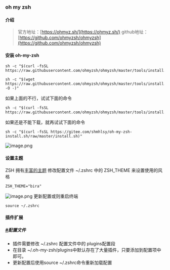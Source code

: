 ### oh my zsh
#### 介绍
> 官方地址：[https://ohmyz.sh/](https://ohmyz.sh/)
> github地址：[https://github.com/ohmyzsh/ohmyzsh](https://github.com/ohmyzsh/ohmyzsh)

#### 安装 oh-my-zsh 
```shell
sh -c "$(curl -fsSL https://raw.githubusercontent.com/ohmyzsh/ohmyzsh/master/tools/install.sh)"
```
```shell
sh -c "$(wget https://raw.githubusercontent.com/ohmyzsh/ohmyzsh/master/tools/install.sh -O -)"
```
如果上面的不行，试试下面的命令
```
sh -c "$(curl -fsSL https://raw.githubusercontent.com/ohmyzsh/ohmyzsh/master/tools/install.sh)"
```
如果还是不能下载，就再试试下面的命令
```
sh -c "$(curl -fsSL https://gitee.com/shmhlsy/oh-my-zsh-install.sh/raw/master/install.sh)"
```

![image.png](https://cdn.dml.us.kg/docs/2024/png/202408121747480.png)
#### 设置主题
ZSH 拥有[丰富的主题](https://github.com/ohmyzsh/ohmyzsh/wiki/Themes)
修改配置文件 ~/.zshrc 中的 ZSH_THEME 来设置使用的风格
```
ZSH_THEME="bira"
```
![image.png](https://cdn.dml.us.kg/docs/2024/png/202408121747481.png)
更新配置或则重启终端
```
source ~/.zshrc
```
#### 插件扩展
##### [#](https://doc.houdunren.com/%E6%95%88%E7%8E%87%E6%8F%90%E5%8D%87/4%20zsh.html#%E9%85%8D%E7%BD%AE%E6%96%87%E4%BB%B6)配置文件

- 插件需要修改 ~/.zshrc 配置文件中的 plugins配置段
- 在目录 ~/.oh-my-zsh/plugins中默认存在了大量插件，只要添加到配置项中即可。
- 更新配置后使用source ~/.zshrc命令重新加载配置
